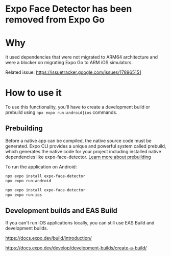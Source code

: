 # Expo Face Detector has been removed from Expo Go

# Why

It used dependencies that were not migrated to ARM64 architecture and were a blocker on migrating Expo Go to ARM iOS simulators.

Related issue: https://issuetracker.google.com/issues/178965151

# How to use it

To use this functionality, you'll have to create a development build or prebuild using `npx expo run:android|ios` commands.

## Prebuilding

Before a native app can be compiled, the native source code must be generated. Expo CLI provides a unique and powerful system called prebuild, which generates the native code for your project including installed native dependencies like expo-face-detector.
[Learn more about prebuilding](https://docs.expo.dev/workflow/prebuild/)

To run the application on Android:

```sh
npx expo install expo-face-detector
npx expo run:android 
```

```sh
npx expo install expo-face-detector
npx expo run:ios 
```

## Development builds and EAS Build

If you can't run iOS applications locally, you can still use EAS Build and development builds.

https://docs.expo.dev/build/introduction/

https://docs.expo.dev/develop/development-builds/create-a-build/

